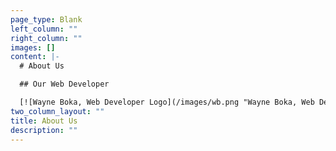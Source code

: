 ```yaml
---
page_type: Blank
left_column: ""
right_column: ""
images: []
content: |-
  # About Us

  ## Our Web Developer

  [![Wayne Boka, Web Developer Logo](/images/wb.png "Wayne Boka, Web Developer Logo")](https://www.bokasolutions.com "Go to Wayne Boka's website for more information")
two_column_layout: ""
title: About Us
description: ""
---
```


